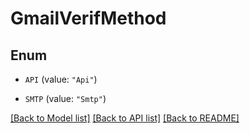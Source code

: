 # GmailVerifMethod

## Enum


* `API` (value: `"Api"`)

* `SMTP` (value: `"Smtp"`)


[[Back to Model list]](../README.md#documentation-for-models) [[Back to API list]](../README.md#documentation-for-api-endpoints) [[Back to README]](../README.md)


